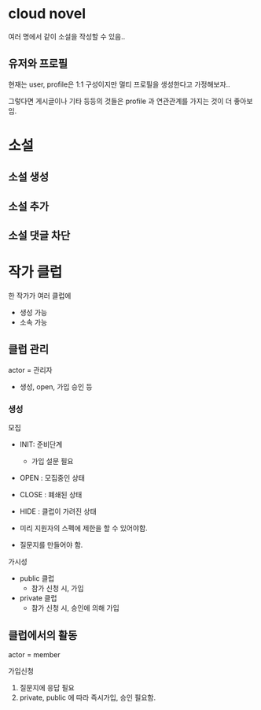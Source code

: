 # cloud novel

여러 명에서 같이 소설을 작성할 수 있음..

## 유저와 프로필

현재는 user, profile은 1:1 구성이지만
멀티 프로필을 생성한다고 가정해보자..

그렇다면 게시글이나 기타 등등의 것들은 profile 과 연관관계를 가지는 것이 더 좋아보임.

# 소설

## 소설 생성

## 소설 추가

## 소설 댓글 차단

# 작가 클럽

한 작가가 여러 클럽에

- 생성 가능
- 소속 가능

## 클럽 관리

actor = 관리자

- 생성, open, 가입 승인 등

### 생성

모집

- INIT: 준비단계
    - 가입 설문 필요
- OPEN : 모집중인 상태
- CLOSE : 폐쇄된 상태
- HIDE : 클럽이 가려진 상태

- 미리 지원자의 스펙에 제한을 할 수 있어야함.
- 질문지를 만들어야 함.

가시성

- public 클럽
    - 참가 신청 시, 가입
- private 클럽
    - 참가 신청 시, 승인에 의해 가입

## 클럽에서의 활동

actor = member

가입신청

1. 질문지에 응답 필요
2. private, public 에 따라 즉시가입, 승인 필요함. 










